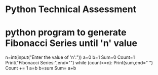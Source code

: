 # Python Technical Assessment 
# python program to generate Fibonacci Series until 'n' value
 
   n=int(input("Enter the value of 'n':"))
   a=0
   b=1
   Sum=0
   Count=1
   Print("Fibonacci Series:",end="")
   while (count<=n):
    Print(sum,end=" ")
   Count += 1
   a=b
   b=sum
   Sum= a+b

